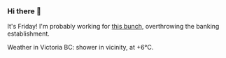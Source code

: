 ### Hi there :wave:

It's Friday! I'm probably working for [this bunch](https://github.com/kohofinancial), overthrowing the banking establishment.

Weather in Victoria BC: shower in vicinity, at +6°C.
